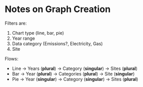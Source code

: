 # Notes on Graph Creation

Filters are:

1. Chart type (line, bar, pie)
2. Year range
3. Data category (Emissions?, Electricity, Gas)
4. Site

Flows:

- Line -> Years (**plural**)  -> Category (**singular**) -> Sites (**plural**)
- Bar -> Year (**plural**) -> Categories (**plural**) -> Site (**singular**)
- Pie -> Year (**singular**) -> Category (**singular**) -> Sites (**plural**)



